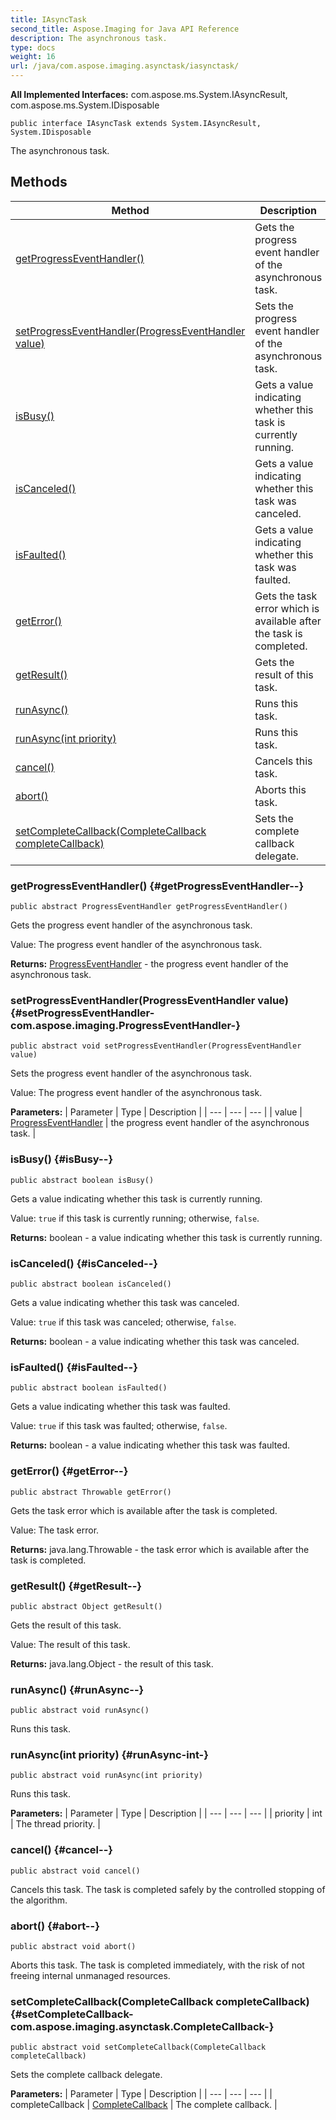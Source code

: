 ```yaml
---
title: IAsyncTask
second_title: Aspose.Imaging for Java API Reference
description: The asynchronous task.
type: docs
weight: 16
url: /java/com.aspose.imaging.asynctask/iasynctask/
---
```

**All Implemented Interfaces:**
com.aspose.ms.System.IAsyncResult, com.aspose.ms.System.IDisposable
```
public interface IAsyncTask extends System.IAsyncResult, System.IDisposable
```

The asynchronous task.
## Methods

| Method | Description |
| --- | --- |
| [getProgressEventHandler()](#getProgressEventHandler--) | Gets the progress event handler of the asynchronous task. |
| [setProgressEventHandler(ProgressEventHandler value)](#setProgressEventHandler-com.aspose.imaging.ProgressEventHandler-) | Sets the progress event handler of the asynchronous task. |
| [isBusy()](#isBusy--) | Gets a value indicating whether this task is currently running. |
| [isCanceled()](#isCanceled--) | Gets a value indicating whether this task was canceled. |
| [isFaulted()](#isFaulted--) | Gets a value indicating whether this task was faulted. |
| [getError()](#getError--) | Gets the task error which is available after the task is completed. |
| [getResult()](#getResult--) | Gets the result of this task. |
| [runAsync()](#runAsync--) | Runs this task. |
| [runAsync(int priority)](#runAsync-int-) | Runs this task. |
| [cancel()](#cancel--) | Cancels this task. |
| [abort()](#abort--) | Aborts this task. |
| [setCompleteCallback(CompleteCallback completeCallback)](#setCompleteCallback-com.aspose.imaging.asynctask.CompleteCallback-) | Sets the complete callback delegate. |
### getProgressEventHandler() {#getProgressEventHandler--}
```
public abstract ProgressEventHandler getProgressEventHandler()
```


Gets the progress event handler of the asynchronous task.

Value: The progress event handler of the asynchronous task.

**Returns:**
[ProgressEventHandler](../../com.aspose.imaging/progresseventhandler) - the progress event handler of the asynchronous task.
### setProgressEventHandler(ProgressEventHandler value) {#setProgressEventHandler-com.aspose.imaging.ProgressEventHandler-}
```
public abstract void setProgressEventHandler(ProgressEventHandler value)
```


Sets the progress event handler of the asynchronous task.

Value: The progress event handler of the asynchronous task.

**Parameters:**
| Parameter | Type | Description |
| --- | --- | --- |
| value | [ProgressEventHandler](../../com.aspose.imaging/progresseventhandler) | the progress event handler of the asynchronous task. |

### isBusy() {#isBusy--}
```
public abstract boolean isBusy()
```


Gets a value indicating whether this task is currently running.

Value: `true` if this task is currently running; otherwise, `false`.

**Returns:**
boolean - a value indicating whether this task is currently running.
### isCanceled() {#isCanceled--}
```
public abstract boolean isCanceled()
```


Gets a value indicating whether this task was canceled.

Value: `true` if this task was canceled; otherwise, `false`.

**Returns:**
boolean - a value indicating whether this task was canceled.
### isFaulted() {#isFaulted--}
```
public abstract boolean isFaulted()
```


Gets a value indicating whether this task was faulted.

Value: `true` if this task was faulted; otherwise, `false`.

**Returns:**
boolean - a value indicating whether this task was faulted.
### getError() {#getError--}
```
public abstract Throwable getError()
```


Gets the task error which is available after the task is completed.

Value: The task error.

**Returns:**
java.lang.Throwable - the task error which is available after the task is completed.
### getResult() {#getResult--}
```
public abstract Object getResult()
```


Gets the result of this task.

Value: The result of this task.

**Returns:**
java.lang.Object - the result of this task.
### runAsync() {#runAsync--}
```
public abstract void runAsync()
```


Runs this task.

### runAsync(int priority) {#runAsync-int-}
```
public abstract void runAsync(int priority)
```


Runs this task.

**Parameters:**
| Parameter | Type | Description |
| --- | --- | --- |
| priority | int | The thread priority. |

### cancel() {#cancel--}
```
public abstract void cancel()
```


Cancels this task. The task is completed safely by the controlled stopping of the algorithm.

### abort() {#abort--}
```
public abstract void abort()
```


Aborts this task. The task is completed immediately, with the risk of not freeing internal unmanaged resources.

### setCompleteCallback(CompleteCallback completeCallback) {#setCompleteCallback-com.aspose.imaging.asynctask.CompleteCallback-}
```
public abstract void setCompleteCallback(CompleteCallback completeCallback)
```


Sets the complete callback delegate.

**Parameters:**
| Parameter | Type | Description |
| --- | --- | --- |
| completeCallback | [CompleteCallback](../../com.aspose.imaging.asynctask/completecallback) | The complete callback. |

